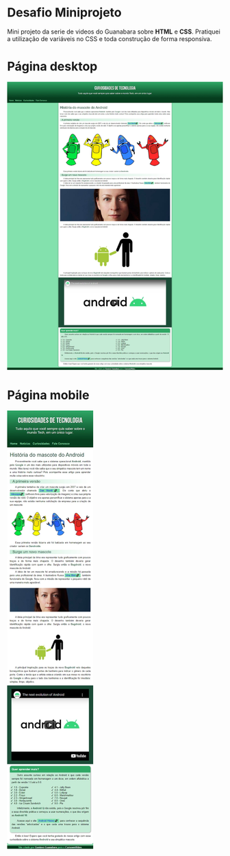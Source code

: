 # Desafio Miniprojeto
Mini projeto da serie de videos do Guanabara sobre <strong>HTML</strong> e <strong>CSS</strong>. Pratiquei a utilização de variáveis no CSS e toda construção de forma responsiva.


<h1>Página desktop</h1>

<img src="imagens/desktop.jpeg" alt="Página desktop inteira">

<h1>Página mobile</h1>

<img src="imagens/mobile.jpeg" alt="Página mobile inteira">